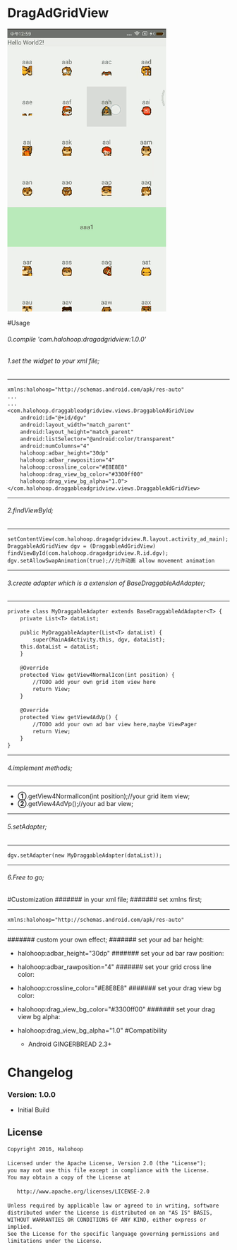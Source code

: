 # DragAdGridView

![demo0](./demo0.gif)

#Usage
###### 0.compile 'com.halohoop:dragadgridview:1.0.0'

###### 1.set the widget to your xml file;
-- --
	xmlns:halohoop="http://schemas.android.com/apk/res-auto"
	...
	...
    <com.halohoop.draggableadgridview.views.DraggableAdGridView
    	android:id="@+id/dgv"
    	android:layout_width="match_parent"
    	android:layout_height="match_parent"
   		android:listSelector="@android:color/transparent"
    	android:numColumns="4"
    	halohoop:adbar_height="30dp"
    	halohoop:adbar_rawposition="4"
    	halohoop:crossline_color="#E8E8E8"
    	halohoop:drag_view_bg_color="#3300ff00"
    	halohoop:drag_view_bg_alpha="1.0">
    </com.halohoop.draggableadgridview.views.DraggableAdGridView>
-- --
###### 2.findViewById;
-- --
	setContentView(com.halohoop.dragadgridview.R.layout.activity_ad_main);
    DraggableAdGridView dgv = (DraggableAdGridView) findViewById(com.halohoop.dragadgridview.R.id.dgv);
    dgv.setAllowSwapAnimation(true);//允许动画 allow movement animation
-- --
###### 3.create adapter which is a extension of BaseDraggableAdAdapter<DataBeanType>;
-- --
    private class MyDraggableAdapter extends BaseDraggableAdAdapter<T> {
		private List<T> dataList;
	
        public MyDraggableAdapter(List<T> dataList) {
            super(MainAdActivity.this, dgv, dataList);
	    this.dataList = dataList;
        }

        @Override
        protected View getView4NormalIcon(int position) {
            //TODO add your own grid item view here
            return View;
        }

        @Override
        protected View getView4AdVp() {
            //TODO add your own ad bar view here,maybe ViewPager
            return View;
        }
    }
-- --
###### 4.implement methods;
-- --
* **①**.getView4NormalIcon(int position);//your grid item view;
* **②**.getView4AdVp();//your ad bar view;

-- --
###### 5.setAdapter;
-- --
	dgv.setAdapter(new MyDraggableAdapter(dataList));
-- --
###### 6.Free to go;


#Customization
####### in your xml file;
####### set xmlns first;
-- --
	xmlns:halohoop="http://schemas.android.com/apk/res-auto"
-- --
####### custom your own effect;
####### set your ad bar height:
* halohoop:adbar_height="30dp"
####### set your ad bar raw position:
* halohoop:adbar_rawposition="4"
####### set your grid cross line color:
* halohoop:crossline_color="#E8E8E8"
####### set your drag view bg color:
* halohoop:drag_view_bg_color="#3300ff00"
####### set your drag view bg alpha:
* halohoop:drag_view_bg_alpha="1.0"
#Compatibility
  
  * Android GINGERBREAD 2.3+
  
# Changelog

### Version: 1.0.0
  * Initial Build

## License

    Copyright 2016, Halohoop

    Licensed under the Apache License, Version 2.0 (the "License");
    you may not use this file except in compliance with the License.
    You may obtain a copy of the License at

       http://www.apache.org/licenses/LICENSE-2.0

    Unless required by applicable law or agreed to in writing, software
    distributed under the License is distributed on an "AS IS" BASIS,
    WITHOUT WARRANTIES OR CONDITIONS OF ANY KIND, either express or implied.
    See the License for the specific language governing permissions and
    limitations under the License.
